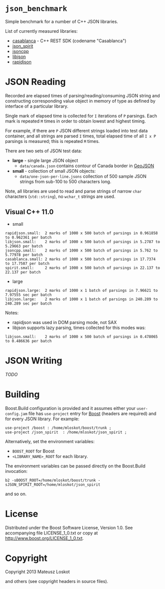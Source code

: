 `json_benchmark`
==============

Simple benchmark for a number of C++ JSON libraries.

List of currently measured libraries: 

* [casablanca](https://casablanca.codeplex.com/) - C++ REST SDK (codename "Casablanca")
* [json_spirit](https://github.com/cierelabs/json_spirit)
* [jsoncpp](http://jsoncpp.sourceforge.net/)
* [libjson](http://sourceforge.net/projects/libjson/)
* [rapidjson](http://code.google.com/p/rapidjson/)

JSON Reading
============

Recorded are elapsed times of parsing/reading/consuming JSON string and
constructing corresponding value object in memory of type as defined 
by interface of a particular library.

Single mark of elapsed time is collected for ```I``` iterations of ```P``` parsings.
Each mark is repeated ```M``` times in order to obtain lowest and highest timing.

For example, if there are ```P``` JSON different strings loaded into test data container,
and all strings are parsed ```I``` times, total elapsed time of all ```I x P```
parsings is measured; this is repeated ```M``` times.

There are two sets of JSON test data:
* **large** - single large JSON object
  * ```data/canada.json``` contains contour of Canada border in [GeoJSON](http://geojson.org)
* **small** - collection of small JSON objects:
  * ```data/one-json-per-line.jsons``` collection of 500 sample JSON strings from sub-100 to 500 characters long.


Note, all libraries are used to read and parse strings of narrow ```char``` 
characters (```std::string```), no ```wchar_t``` strings are used.

Visual C++ 11.0
---------------

* small

```
rapidjson.small:  2 marks of 1000 x 500 batch of parsings in 0.961858 to 0.962361 per batch
libjson.small:    2 marks of 1000 x 500 batch of parsings in 5.2787 to 5.29663 per batch
jsoncpp.small:    2 marks of 1000 x 500 batch of parsings in 5.762 to 5.77978 per batch
casablanca.small: 2 marks of 1000 x 500 batch of parsings in 17.7374 to 17.7587 per batch
spirit.small:     2 marks of 1000 x 500 batch of parsings in 22.137 to 22.137 per batch
```
* large

```
rapidjson.large:  2 marks of 1000 x 1 batch of parsings in 7.96621 to 7.97555 sec per batch
libjson.large:    2 marks of 1000 x 1 batch of parsings in 240.289 to 240.289 sec per batch
```

Notes:
* rapidjson was used in DOM parsing mode, not SAX
* libjson supports lazy parsing, times collected for this modes was:
```
libjson.small:    2 marks of 1000 x 500 batch of parsings in 0.478065 to 0.486636 per batch
```

JSON Writing
============

*TODO*

Building
========

Boost.Build configuration is provided and it assumes either your ```user-config.jam``` 
file has ```use-project``` entry for [Boost](http://boost.org) (headers are required)
and for every JSON library. For example:

```
use-project /boost : /home/mloskot/boost/trunk ;
use-project /json_spirit  : /home/mloskot/json_spirit ;
```

Alternatively, set the environment variables:
* ```BOOST_ROOT``` for Boost
* ```<LIBRARY_NAME>_ROOT``` for each library.

The environment variables can be passed directly on the Boost.Build invocation:
```
b2 -sBOOST_ROOT=/home/mloskot/boost/trunk -sJSON_SPIRIT_ROOT=/home/mloskot/json_spirit
```
and so on.

License
=======

Distributed under the Boost Software License, Version 1.0.
See accompanying file LICENSE_1_0.txt or copy at 
http://www.boost.org/LICENSE_1_0.txt.

Copyright
=========

Copyright 2013 Mateusz Loskot <mateusz at loskot dot net>

and others (see copyright headers in source files).
